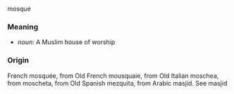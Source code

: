 mosque
### Meaning
+ _noun_: A Muslim house of worship

### Origin

French mosquée, from Old French mousquaie, from Old Italian moschea, from moscheta, from Old Spanish mezquita, from Arabic masjid. See masjid

